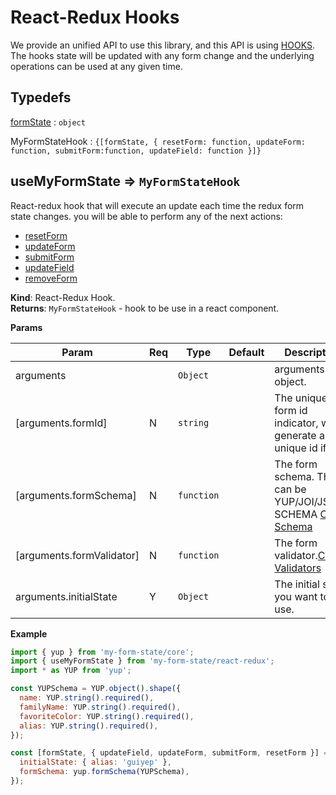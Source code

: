 # React-Redux Hooks

We provide an unified API to use this library, and this API is using <a href="https://react-redux.js.org/next/api/hooks">HOOKS</a>. The hooks state will be updated with any form change and the underlying operations can be used at any given time.

## Typedefs

<dl>
<dt><a href="#formState">formState</a> : <code>object</code></dt>
<dd></dd>
</dl>

<dl>
<dt><a>MyFormStateHook</a> : <code>{[formState, { resetForm: function, updateForm: function, submitForm:function, updateField: function }]}</code></dt>
<dd></dd>
</dl>

## useMyFormState ⇒ <code>MyFormStateHook</code>

React-redux hook that will execute an update each time the redux form state changes. you will be able to
perform any of the next actions:

- <a href="/#/redux/operations/README#resetform">resetForm</a>
- <a href="/#/redux/operations/README#updateform">updateForm</a>
- <a href="/#/redux/operations/README#submitform">submitForm</a>
- <a href="/#/redux/operations/README#updatefield">updateField</a>
- <a href="/#/redux/operations/README#removeForm">removeForm</a>

**Kind**: React-Redux Hook.  
**Returns**: <code>MyFormStateHook</code> - hook to be use in a react component.

**Params**

| Param                     | Req | Type                  | Default | Description                                                                                               |
| ------------------------- | --- | --------------------- | ------- | --------------------------------------------------------------------------------------------------------- |
| arguments                 |     | <code>Object</code>   |         | arguments as object.                                                                                      |
| [arguments.formId]        | N   | <code>string</code>   |         | The unique form id indicator, will generate a unique id if not.                                           |
| [arguments.formSchema]    | N   | <code>function</code> |         | The form schema. This can be YUP/JOI/JSON-SCHEMA <a href="/#/core/validators/README#yup">Check Schema</a> |
| [arguments.formValidator] | N   | <code>function</code> |         | The form validator.<a href="/#/core/validators/README#custom">Check Validators</a>                        |
| arguments.initialState    | Y   | <code>Object</code>   |         | The initial state you want to use.                                                                        |

**Example**

```js
import { yup } from 'my-form-state/core';
import { useMyFormState } from 'my-form-state/react-redux';
import * as YUP from 'yup';

const YUPSchema = YUP.object().shape({
  name: YUP.string().required(),
  familyName: YUP.string().required(),
  favoriteColor: YUP.string().required(),
  alias: YUP.string().required(),
});

const [formState, { updateField, updateForm, submitForm, resetForm }] = useMyFormState({
  initialState: { alias: 'guiyep' },
  formSchema: yup.formSchema(YUPSchema),
});
```
